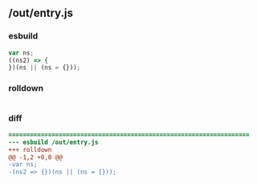## /out/entry.js
### esbuild
```js
var ns;
((ns2) => {
})(ns || (ns = {}));
```
### rolldown
```js

```
### diff
```diff
===================================================================
--- esbuild	/out/entry.js
+++ rolldown	
@@ -1,2 +0,0 @@
-var ns;
-(ns2 => {})(ns || (ns = {}));

```
